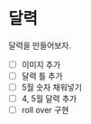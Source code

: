 달력
============
달력을 만들어보자.

- [ ] 이미지 추가
- [ ] 달력 틀 추가
- [ ] 5월 숫자 채워넣기
- [ ] 4, 5월 달력 추가
- [ ] roll over 구현 
